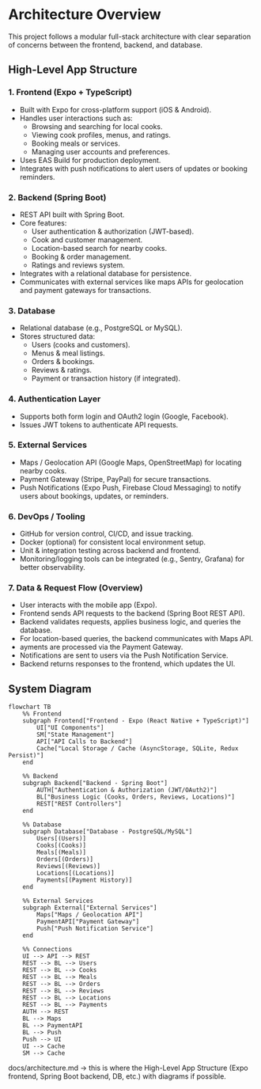 # Architecture Overview

This project follows a modular full-stack architecture with clear separation of concerns between the frontend, backend, and database.

## High-Level App Structure

### 1. Frontend (Expo + TypeScript)
- Built with Expo for cross-platform support (iOS & Android).
- Handles user interactions such as:
    - Browsing and searching for local cooks.
    - Viewing cook profiles, menus, and ratings.
    - Booking meals or services.
    - Managing user accounts and preferences.
- Uses EAS Build for production deployment.
- Integrates with push notifications to alert users of updates or booking reminders.

### 2. Backend (Spring Boot)
- REST API built with Spring Boot.
- Core features:
    - User authentication & authorization (JWT-based).
    - Cook and customer management.
    - Location-based search for nearby cooks.
    - Booking & order management.
    - Ratings and reviews system.
- Integrates with a relational database for persistence.
- Communicates with external services like maps APIs for geolocation and payment gateways for transactions.

### 3. Database
- Relational database (e.g., PostgreSQL or MySQL).
- Stores structured data:
    - Users (cooks and customers).
    - Menus & meal listings.
    - Orders & bookings.
    - Reviews & ratings.
    - Payment or transaction history (if integrated).

### 4. Authentication Layer
- Supports both form login and OAuth2 login (Google, Facebook).
- Issues JWT tokens to authenticate API requests.

### 5. External Services
- Maps / Geolocation API (Google Maps, OpenStreetMap) for locating nearby cooks.
- Payment Gateway (Stripe, PayPal) for secure transactions.
- Push Notifications (Expo Push, Firebase Cloud Messaging) to notify users about bookings, updates, or reminders.

### 6. DevOps / Tooling
- GitHub for version control, CI/CD, and issue tracking.
- Docker (optional) for consistent local environment setup.
- Unit & integration testing across backend and frontend.
- Monitoring/logging tools can be integrated (e.g., Sentry, Grafana) for better observability.

### 7. Data & Request Flow (Overview)
- User interacts with the mobile app (Expo).
- Frontend sends API requests to the backend (Spring Boot REST API).
- Backend validates requests, applies business logic, and queries the database.
- For location-based queries, the backend communicates with Maps API.
- ayments are processed via the Payment Gateway.
- Notifications are sent to users via the Push Notification Service.
- Backend returns responses to the frontend, which updates the UI.

## System Diagram

```mermaid
flowchart TB
    %% Frontend
    subgraph Frontend["Frontend - Expo (React Native + TypeScript)"]
        UI["UI Components"]
        SM["State Management"]
        API["API Calls to Backend"]
        Cache["Local Storage / Cache (AsyncStorage, SQLite, Redux Persist)"]
    end

    %% Backend
    subgraph Backend["Backend - Spring Boot"]
        AUTH["Authentication & Authorization (JWT/OAuth2)"]
        BL["Business Logic (Cooks, Orders, Reviews, Locations)"]
        REST["REST Controllers"]
    end

    %% Database
    subgraph Database["Database - PostgreSQL/MySQL"]
        Users[(Users)]
        Cooks[(Cooks)]
        Meals[(Meals)]
        Orders[(Orders)]
        Reviews[(Reviews)]
        Locations[(Locations)]
        Payments[(Payment History)]
    end

    %% External Services
    subgraph External["External Services"]
        Maps["Maps / Geolocation API"]
        PaymentAPI["Payment Gateway"]
        Push["Push Notification Service"]
    end

    %% Connections
    UI --> API --> REST
    REST --> BL --> Users
    REST --> BL --> Cooks
    REST --> BL --> Meals
    REST --> BL --> Orders
    REST --> BL --> Reviews
    REST --> BL --> Locations
    REST --> BL --> Payments
    AUTH --> REST
    BL --> Maps
    BL --> PaymentAPI
    BL --> Push
    Push --> UI
    UI --> Cache
    SM --> Cache
```





docs/architecture.md → this is where the High-Level App Structure (Expo frontend, Spring Boot backend, DB, etc.) with diagrams if possible.